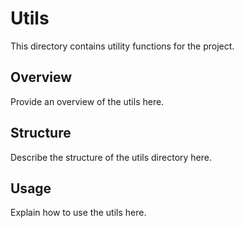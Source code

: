# Utils

This directory contains utility functions for the project.

## Overview

Provide an overview of the utils here.

## Structure

Describe the structure of the utils directory here.

## Usage

Explain how to use the utils here.